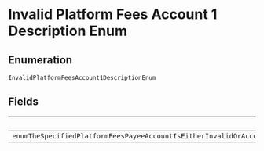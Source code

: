 
# Invalid Platform Fees Account 1 Description Enum

## Enumeration

`InvalidPlatformFeesAccount1DescriptionEnum`

## Fields

| Name |
|  --- |
| `enumTheSpecifiedPlatformFeesPayeeAccountIsEitherInvalidOrAccountSetupIsIncompletePleaseWorkWithYourPayPalAccountManagerToEnableThisOptionForYourAccount` |

